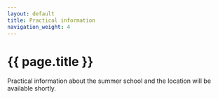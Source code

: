 ```yaml
---
layout: default
title: Practical information
navigation_weight: 4
---
```


# {{ page.title }}

Practical information about the summer school and the location will be available shortly.
